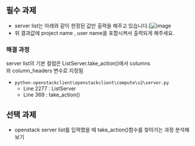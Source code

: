 ## 필수 과제
- server list는 아래와 같이 한정된 값만 출력을 해주고 있습니다.[![image](https://forum.openinfra-kr.org/uploads/default/optimized/1X/f8059fda3b95744ff523217ff78ac00a98b98057_2_690x76.jpeg)
 - 위 결과값에 project name , user name을 포함시켜서 출력되게 해주세요.
### 해결 과정
server list의 기본 컬럼은 ListServer.take_action()에서 columns와 column_headers 변수로 지정됨
- `python-openstackclient\openstackclient\compute\v2\server.py` 
	- Line 2277 : ListServer
	- Line 369 : take_action()
## 선택 과제
- openstack server list를 입력했을 때 take_action()함수를 찾아가는 과정 분석해보기